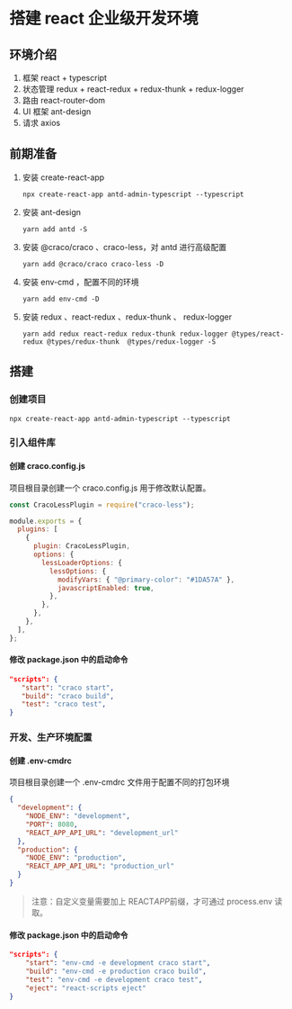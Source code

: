 # 搭建 react 企业级开发环境

## 环境介绍

1. 框架 react + typescript
2. 状态管理 redux + react-redux + redux-thunk + redux-logger
3. 路由 react-router-dom
4. UI 框架 ant-design
5. 请求 axios

## 前期准备

1. 安装 create-react-app

   ```
   npx create-react-app antd-admin-typescript --typescript
   ```

2. 安装 ant-design

   ```
   yarn add antd -S
   ```

3. 安装 @craco/craco 、craco-less，对 antd 进行高级配置

   ```
   yarn add @craco/craco craco-less -D
   ```

4. 安装 env-cmd ，配置不同的环境

   ```
   yarn add env-cmd -D
   ```

5. 安装 redux 、react-redux 、redux-thunk 、 redux-logger
   ```
   yarn add redux react-redux redux-thunk redux-logger @types/react-redux @types/redux-thunk  @types/redux-logger -S
   ```

## 搭建

### 创建项目

```
npx create-react-app antd-admin-typescript --typescript
```

### 引入组件库

#### 创建 craco.config.js

项目根目录创建一个 craco.config.js 用于修改默认配置。

```javascript
const CracoLessPlugin = require("craco-less");

module.exports = {
  plugins: [
    {
      plugin: CracoLessPlugin,
      options: {
        lessLoaderOptions: {
          lessOptions: {
            modifyVars: { "@primary-color": "#1DA57A" },
            javascriptEnabled: true,
          },
        },
      },
    },
  ],
};
```

#### 修改 package.json 中的启动命令

```json
"scripts": {
   "start": "craco start",
   "build": "craco build",
   "test": "craco test",
}
```

### 开发、生产环境配置

#### 创建 .env-cmdrc

项目根目录创建一个 .env-cmdrc 文件用于配置不同的打包环境

```json
{
  "development": {
    "NODE_ENV": "development",
    "PORT": 8080,
    "REACT_APP_API_URL": "development_url"
  },
  "production": {
    "NODE_ENV": "production",
    "REACT_APP_API_URL": "production_url"
  }
}
```

> 注意：自定义变量需要加上 REACT*APP*前缀，才可通过 process.env 读取。

#### 修改 package.json 中的启动命令

```json
"scripts": {
    "start": "env-cmd -e development craco start",
    "build": "env-cmd -e production craco build",
    "test": "env-cmd -e development craco test",
    "eject": "react-scripts eject"
}
```
